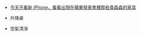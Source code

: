 - [今天不看新 iPhone，看看出現在蘋果發表會裡那些貴森森的家具](https://www.techbang.com/posts/89004-dont-look-at-the-new-iphone-today-look-at-the-furniture-that)

- 升降桌
- 空氣清淨